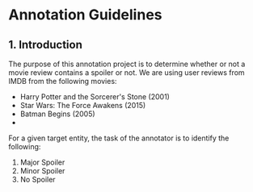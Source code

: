 # Annotation Guidelines

## 1. Introduction
The purpose of this annotation project is to determine whether or not a movie review contains a spoiler or not. We are using user reviews from IMDB from the following movies:
- Harry Potter and the Sorcerer's Stone (2001)
- Star Wars: The Force Awakens (2015)
- Batman Begins (2005)
- 
For a given target entity, the task of the annotator is to identify the following:
1. Major Spoiler 
2. Minor Spoiler
3. No Spoiler

